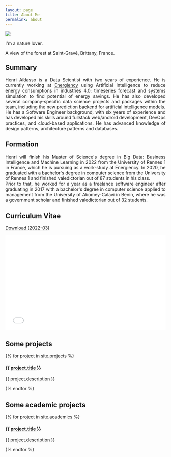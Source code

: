 ```yaml
---
layout: page
title: About Me
permalink: about
---
```


<div style="text-align: justify">

<img class="mx-auto w-1/2" src="{{site.baseurl}}/assets/img/profile.jpeg">
<p class="!py-0 !mb-0 dark:text-slate-400 text-center">I'm a nature lover.</p>
<p class="!text-gray-500 !py-0 !mt-0 !text-xs text-center">A view of the forest at Saint-Gravé, Brittany, France.</p>

<h2 class="dark:text-slate-200" style="margin-top: 24px">Summary</h2>
<p class="dark:text-slate-300">
Henri Aïdasso is a Data Scientist with two years of experience. He is currently working at <a class="text-black dark:text-slate-300" href="https://energiency.com" target="_blank">Energiency</a> using Artificial Intelligence to reduce energy consumptions in industries 4.0: timeseries forecast and systems simulation to find potential of energy savings. He has also developed several company-specific data science projects and packages within the team, including the new prediction backend for artificial intelligence models. <br>
He has a Software Engineer background, with six years of experience and has developed his skills around fullstack web/android development, DevOps practices, and cloud-based applications. He has advanced knowledge of design patterns, architecture patterns and databases.
</p>

<h2 class="dark:text-slate-200">Formation</h2>
<p class="dark:text-slate-300">
Henri will finish his Master of Science's degree in Big Data: Business Intelligence and Machine Learning in 2022 from the University of Rennes 1 in France, which he is pursuing as a work-study at Energiency.
In 2020, he graduated with a bachelor's degree in computer science from the University of Rennes 1 and finished valedictorian out of 87 students in his class. <br>
Prior to that, he worked for a year as a freelance software engineer after graduating in 2017 with a bachelor's degree in computer science applied to management from the University of Abomey-Calavi in Benin, where he was a government scholar and finished valedictorian out of 32 students.
</p>

<h2 class="dark:text-slate-200">Curriculum Vitae</h2>
	<p><a href="{{site.baseurl}}/assets/raw/202203_CV_Henri_Aidasso__en_.pdf" class="dark:text-slate-300" target="_blank">Download (2022-03)</a></p>
	<iframe 
	src="{{site.baseurl}}/assets/js/viewer/viewer.html?file={{site.baseurl}}/assets/raw/202203_CV_Henri_Aidasso__en_.pdf"
	width="100%"
	height="300px"
	style="border: none;"></iframe>

<h2 class="dark:text-slate-200">Some projects</h2>
<div>
  {% for project in site.projects %}
    <div>
		<h4><a class="!mb-0" href="{{ project.link }}" class="dark:text-slate-300" target="_blank">{{ project.title }}</a></h4>
		<p class="text-md text-gray-400 !mt-0">{{ project.description }}</p>
    </div>
  {% endfor %}
</div>

<h2 class="dark:text-slate-200">Some academic projects</h2>
<div>
  {% for project in site.academics %}
    <div>
		<h4><a class="!mb-0" href="{{ project.link }}" class="dark:text-slate-300" target="_blank">{{ project.title }}</a></h4>
		<p class="text-md text-gray-400 !mt-0">{{ project.description }}</p>
    </div>
  {% endfor %}
</div>
</div>
